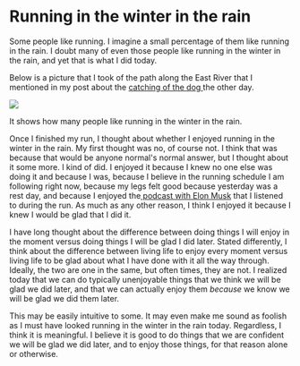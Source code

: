 # Running in the winter in the rain

Some people like running. I imagine a small percentage of them like running in the rain. I doubt many of even those people like running in the winter in the rain, and yet that is what I did today.

Below is a picture that I took of the path along the East River that I mentioned in my post about the [catching of the dog ](https://blogofjake.com/2020/03/04/catching-of-the-dog/)the other day.

[![](https://substackcdn.com/image/fetch/w_1456,c_limit,f_auto,q_auto:good,fl_progressive:steep/https%3A%2F%2Fsubstack-post-media.s3.amazonaws.com%2Fpublic%2Fimages%2Fe438784e-91e3-45d6-9f3f-2f89743b1778_768x1024.jpeg)](https://substackcdn.com/image/fetch/f_auto,q_auto:good,fl_progressive:steep/https%3A%2F%2Fsubstack-post-media.s3.amazonaws.com%2Fpublic%2Fimages%2Fe438784e-91e3-45d6-9f3f-2f89743b1778_768x1024.jpeg)

It shows how many people like running in the winter in the rain.

Once I finished my run, I thought about whether I enjoyed running in the winter in the rain. My first thought was no, of course not. I think that was because that would be anyone normal's normal answer, but I thought about it some more. I kind of did. I enjoyed it because I knew no one else was doing it and because I was, because I believe in the running schedule I am following right now, because my legs felt good because yesterday was a rest day, and because I enjoyed the[ podcast with Elon Musk](https://blog.ycombinator.com/elon-musk-on-how-to-build-the-future/) that I listened to during the run. As much as any other reason, I think I enjoyed it because I knew I would be glad that I did it.

I have long thought about the difference between doing things I will enjoy in the moment versus doing things I will be glad I did later. Stated differently, I think about the difference between living life to enjoy every moment versus living life to be glad about what I have done with it all the way through. Ideally, the two are one in the same, but often times, they are not. I realized today that we can do typically unenjoyable things that we think we will be glad we did later, and that we can actually enjoy them _because_ we know we will be glad we did them later.

This may be easily intuitive to some. It may even make me sound as foolish as I must have looked running in the winter in the rain today. Regardless, I think it is meaningful. I believe it is good to do things that we are confident we will be glad we did later, and to enjoy those things, for that reason alone or otherwise.
